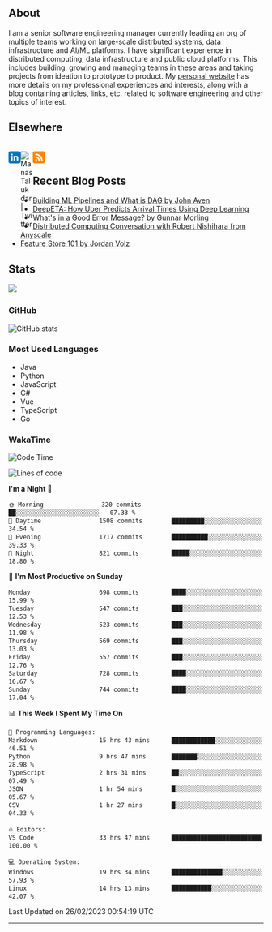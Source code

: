 ## About

I am a senior software engineering manager currently leading an org of multiple teams working on large-scale distrbuted systems, data infrastructure and AI/ML platforms. I have significant experience in distributed computing, data infrastructure and public cloud platforms. This includes building, growing and managing teams in these areas and taking projects from ideation to prototype to product. My [personal website](https://manastalukdar.github.io/) has more details on my professional experiences and interests, along with a blog containing articles, links, etc. related to software engineering and other topics of interest.

## Elsewhere

</br>

<a href="https://www.linkedin.com/in/manastalukdar" target="_blank">
  <img align="left" alt="Manas Talukdar | Linkedin" width="24px" src="https://raw.githubusercontent.com/edent/SuperTinyIcons/master/images/svg/linkedin.svg" />
</a>
<a href="https://www.twitter.com/manastalukdar" target="_blank">
  <img align="left" alt="Manas Talukdar | Twitter" width="24px" src="https://github.com/TheDudeThatCode/TheDudeThatCode/blob/master/Assets/Twitter.svg" />
</a>
<a href="https://manastalukdar.github.io/" target="_blank">
  <img align="left" alt="Manas Talukdar | Website" width="24px" src="https://github.com/edent/SuperTinyIcons/blob/master/images/svg/rss.svg" />
</a>

</br>

## Recent Blog Posts

<!-- BLOG:START -->
- [Building ML Pipelines and What is DAG by John Aven](https://manastalukdar.github.io/blog/2022/03/21/building-ml-pipelines-dag/)
- [DeepETA: How Uber Predicts Arrival Times Using Deep Learning](https://manastalukdar.github.io/blog/2022/03/21/deepeta-uber-predicts-arrival-times-deep-learning/)
- [What&#39;s in a Good Error Message? by Gunnar Morling](https://manastalukdar.github.io/blog/2022/02/11/good-error-message-gunnar-morling/)
- [Distributed Computing Conversation with Robert Nishihara from Anyscale](https://manastalukdar.github.io/blog/2022/01/24/distributed-computing-conversation-robert-nishihara-anyscale/)
- [Feature Store 101 by Jordan Volz](https://manastalukdar.github.io/blog/2022/01/22/feature-store-101-jordan-volz/)
<!-- BLOG:END -->

## Stats

![](https://komarev.com/ghpvc/?username=manastalukdar)

### GitHub

![GitHub stats](https://github-readme-stats.vercel.app/api?username=manastalukdar&show_icons=true&hide_border=true&hide_rank=true&hide_title=true&icon_color=79ff97&text_color=cecac3&bg_color=4d4b4b)

### Most Used Languages

- Java
- Python
- JavaScript
- C#
- Vue
- TypeScript
- Go

<!--
![Top Langs](https://github-readme-stats.vercel.app/api/top-langs/?username=manastalukdar&layout=compact&hide_border=true&hide_title=true&icon_color=79ff97&text_color=cecac3&bg_color=4d4b4b)
-->

### WakaTime

<!--START_SECTION:waka-->
![Code Time](http://img.shields.io/badge/Code%20Time-3%2C377%20hrs%2027%20mins-blue)

![Lines of code](https://img.shields.io/badge/From%20Hello%20World%20I%27ve%20Written-5.7%20million%20lines%20of%20code-blue)

**I'm a Night 🦉** 

```text
🌞 Morning                320 commits         ██░░░░░░░░░░░░░░░░░░░░░░░   07.33 % 
🌆 Daytime                1508 commits        █████████░░░░░░░░░░░░░░░░   34.54 % 
🌃 Evening                1717 commits        ██████████░░░░░░░░░░░░░░░   39.33 % 
🌙 Night                  821 commits         █████░░░░░░░░░░░░░░░░░░░░   18.80 % 
```
📅 **I'm Most Productive on Sunday** 

```text
Monday                   698 commits         ████░░░░░░░░░░░░░░░░░░░░░   15.99 % 
Tuesday                  547 commits         ███░░░░░░░░░░░░░░░░░░░░░░   12.53 % 
Wednesday                523 commits         ███░░░░░░░░░░░░░░░░░░░░░░   11.98 % 
Thursday                 569 commits         ███░░░░░░░░░░░░░░░░░░░░░░   13.03 % 
Friday                   557 commits         ███░░░░░░░░░░░░░░░░░░░░░░   12.76 % 
Saturday                 728 commits         ████░░░░░░░░░░░░░░░░░░░░░   16.67 % 
Sunday                   744 commits         ████░░░░░░░░░░░░░░░░░░░░░   17.04 % 
```


📊 **This Week I Spent My Time On** 

```text
💬 Programming Languages: 
Markdown                 15 hrs 43 mins      ████████████░░░░░░░░░░░░░   46.51 % 
Python                   9 hrs 47 mins       ███████░░░░░░░░░░░░░░░░░░   28.98 % 
TypeScript               2 hrs 31 mins       ██░░░░░░░░░░░░░░░░░░░░░░░   07.49 % 
JSON                     1 hr 54 mins        █░░░░░░░░░░░░░░░░░░░░░░░░   05.67 % 
CSV                      1 hr 27 mins        █░░░░░░░░░░░░░░░░░░░░░░░░   04.33 % 

🔥 Editors: 
VS Code                  33 hrs 47 mins      █████████████████████████   100.00 % 

💻 Operating System: 
Windows                  19 hrs 34 mins      ██████████████░░░░░░░░░░░   57.93 % 
Linux                    14 hrs 13 mins      ███████████░░░░░░░░░░░░░░   42.07 % 
```


 Last Updated on 26/02/2023 00:54:19 UTC
<!--END_SECTION:waka-->

---

<!--

**manastalukdar/manastalukdar** is a ✨ _special_ ✨ repository because its `README.md` (this file) appears on your GitHub profile.

Here are some ideas to get you started:

- 🔭 I’m currently working on ...
- 🌱 I’m currently learning ...
- 👯 I’m looking to collaborate on ...
- 🤔 I’m looking for help with ...
- 💬 Ask me about ...
- 📫 How to reach me: ...
- 😄 Pronouns: ...
- ⚡ Fun fact: ...
-->

